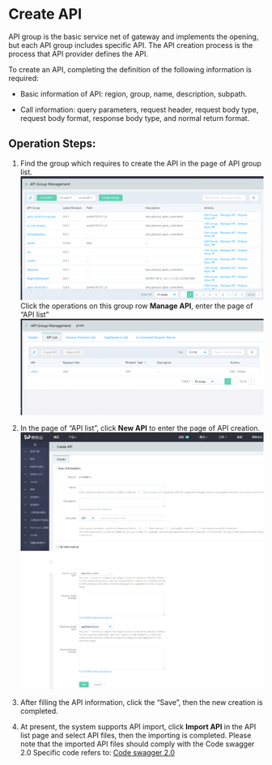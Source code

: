 # Create API

API group is the basic service net of gateway and implements the opening, but each API group includes specific API. The API creation process is the process that API provider defines the API.

To create an API, completing the definition of the following information is required:

* Basic information of API: region, group, name, description, subpath.

* Call information: query parameters, request header, request body type, request body format, response body type, and normal return format.


## Operation Steps:

1. Find the group which requires to create the API in the page of API group list.
 ![API Group Management](../../../../../image/Internet-Middleware/API-Gateway/apigroup-1.png)
 Click the operations on this group row **Manage API**, enter the page of “API list”
 ![API list ](../../../../../image/Internet-Middleware/API-Gateway/apigroup-apilist.png)

2. In the page of “API list”, click **New API** to enter the page of API creation.
![Create new API](../../../../../image/Internet-Middleware/API-Gateway/apigroup-addapi.png)
 
3. After filling the API information, click the “Save”, then the new creation is completed.

4. At present, the system supports API import, click **Import API** in the API list page and select API files, then the importing is completed. Please note that the imported API files should comply with the Code swagger 2.0 Specific code refers to:
[Code swagger 2.0](http://editor.swagger.io/)  
